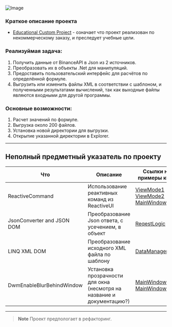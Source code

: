 ![Image](https://i.imgur.com/HMXemHL.jpeg)

### Краткое описание проекта
* [Educational Custom Project](https://win10tweaker.ru/forum/topic/%d0%bf%d0%b0%d1%80%d1%81%d0%b8%d0%bd%d0%b3-json-%d0%bf%d0%be-api-%d0%b8-%d0%b7%d0%b0%d0%bf%d0%b8%d1%81%d1%8c-%d0%b2-%d1%84%d0%b0%d0%b9%d0%bb%d1%8b) - означает что проект реализован по некоммерческому заказу, и преследует учебные цели.

### Реализуймая задача:
1. Получить данные от BinanceAPI в Json из 2 источников.
2. Преобразовать их в объекты .Net для манипуляций.
3. Предоставить пользовательский интерфейс для расчётов по определённой формуле.
4. Выгрузить или изменить файлы XML в соответствии c шаблоном, и полученными результатами вычислений, так как выходные файлы являются входными для другой программы.


### Основные возможности:
1. Расчет значений по формуле.
2. Выгрузка около 200 файлов.
3. Установка новой директории для выгрузки.
4. Открытие указанной директории в Explorer.
---
## Неполный предметный указатель по проекту
| Что | Описание | Ссылки на примеры кода |
| --- | --- | --- |
| ReactiveCommand | Использование реактивных команд из ReactiveUI | [ViewMode1](https://github.com/FarmV/BinanceAPI.-WPF.-Calculation.-XML_file--Educational_custom_project/blob/f0f71ce79db53341b153ddc6320025d41995fd24/AppPars/Main/MainWindowViewModel.cs#L38-L41) [ViewMode2](https://github.com/FarmV/BinanceAPI.-WPF.-Calculation.-XML_file--Educational_custom_project/blob/f0f71ce79db53341b153ddc6320025d41995fd24/AppPars/Main/MainWindowViewModel.cs#L121-L136) [MainWindow](https://github.com/FarmV/BinanceAPI.-WPF.-Calculation.-XML_file--Educational_custom_project/blob/f0f71ce79db53341b153ddc6320025d41995fd24/AppPars/Main/MainWindow.xaml.cs#L92-L117) |
| JsonConverter and JSON DOM | Преобразование Json ответа, с усечением, в объект | [ReqestLogic](https://github.com/FarmV/BinanceAPI.-WPF.-Calculation.-XML_file--Educational_custom_project/blob/f0f71ce79db53341b153ddc6320025d41995fd24/AppPars/ReqestLogic.cs#L20-L135) |
| LINQ XML DOM | Преобразование исходного XML файла по шаблону | [DataManagement](https://github.com/FarmV/BinanceAPI.-WPF.-Calculation.-XML_file--Educational_custom_project/blob/f0f71ce79db53341b153ddc6320025d41995fd24/AppPars/DataManagement.cs#L214-L231) |
|DwmEnableBlurBehindWindow| Установка прозрачности для окна (несмотря на название и документацию?) | [MainWindow1](https://github.com/FarmV/BinanceAPI.-WPF.-Calculation.-XML_file--Educational_custom_project/blob/master/AppPars/Main/MainWindow.xaml.cs#L200-L220) [MainWindow2](https://github.com/FarmV/BinanceAPI.-WPF.-Calculation.-XML_file--Educational_custom_project/blob/master/AppPars/Main/MainWindow.xaml.cs#L148-L162)

---
>__Note__ Проект предпологает в рефакторинг.

